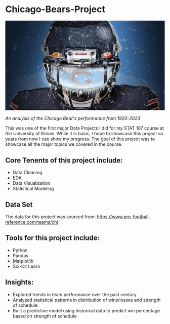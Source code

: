# Chicago-Bears-Project
![Chicago Bears Epic](fekztcsblx4irilj05i2.webp)

*An analysis of the Chicago Bear's performance from 1920-2023*

This was one of the first major Data Projects I did for my STAT 107 course at the University of Illinois. While it is basic, I hope to showcase this project so years from now I can show my progress. The goal of this project was to showcase all the major topics we covered in the course. 

## Core Tenents of this project include:
- Data Cleaning
- EDA
- Data Visualization
- Statistical Modeling
## Data Set
The data for this project was sourced from: https://www.pro-football-reference.com/teams/chi
## Tools for this project include:
- Python
- Pandas
- Matplotlib
- Sci-Kit Learn

## Insights:
- Explored trends in team performance over the past century
- Analyzed statistical patterns in distribution of wins/losses and strength of schedule
- Built a predictive model using historical data to predict win percentage based on strength of schedule

